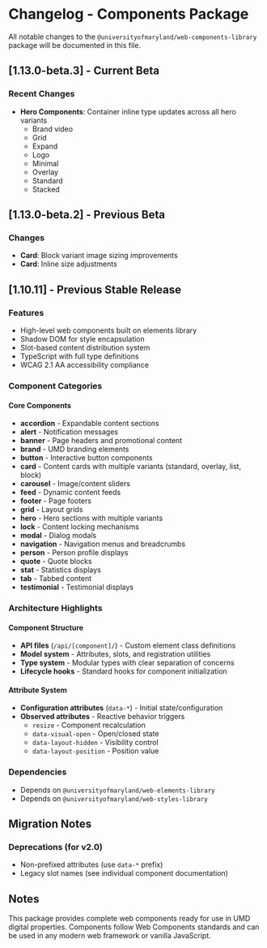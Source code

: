 # Changelog - Components Package

All notable changes to the `@universityofmaryland/web-components-library` package will be documented in this file.

## [1.13.0-beta.3] - Current Beta

### Recent Changes
- **Hero Components**: Container inline type updates across all hero variants
  - Brand video
  - Grid  
  - Expand
  - Logo
  - Minimal
  - Overlay
  - Standard
  - Stacked

## [1.13.0-beta.2] - Previous Beta

### Changes
- **Card**: Block variant image sizing improvements
- **Card**: Inline size adjustments

## [1.10.11] - Previous Stable Release

### Features
- High-level web components built on elements library
- Shadow DOM for style encapsulation
- Slot-based content distribution system
- TypeScript with full type definitions
- WCAG 2.1 AA accessibility compliance

### Component Categories

#### Core Components
- **accordion** - Expandable content sections
- **alert** - Notification messages
- **banner** - Page headers and promotional content
- **brand** - UMD branding elements
- **button** - Interactive button components
- **card** - Content cards with multiple variants (standard, overlay, list, block)
- **carousel** - Image/content sliders
- **feed** - Dynamic content feeds
- **footer** - Page footers
- **grid** - Layout grids
- **hero** - Hero sections with multiple variants
- **lock** - Content locking mechanisms
- **modal** - Dialog modals
- **navigation** - Navigation menus and breadcrumbs
- **person** - Person profile displays
- **quote** - Quote blocks
- **stat** - Statistics displays
- **tab** - Tabbed content
- **testimonial** - Testimonial displays

### Architecture Highlights

#### Component Structure
- **API files** (`/api/[component]/`) - Custom element class definitions
- **Model system** - Attributes, slots, and registration utilities
- **Type system** - Modular types with clear separation of concerns
- **Lifecycle hooks** - Standard hooks for component initialization

#### Attribute System
- **Configuration attributes** (`data-*`) - Initial state/configuration
- **Observed attributes** - Reactive behavior triggers
  - `resize` - Component recalculation
  - `data-visual-open` - Open/closed state
  - `data-layout-hidden` - Visibility control
  - `data-layout-position` - Position value

### Dependencies
- Depends on `@universityofmaryland/web-elements-library`
- Depends on `@universityofmaryland/web-styles-library`

## Migration Notes

### Deprecations (for v2.0)
- Non-prefixed attributes (use `data-*` prefix)
- Legacy slot names (see individual component documentation)

## Notes

This package provides complete web components ready for use in UMD digital properties. Components follow Web Components standards and can be used in any modern web framework or vanilla JavaScript.